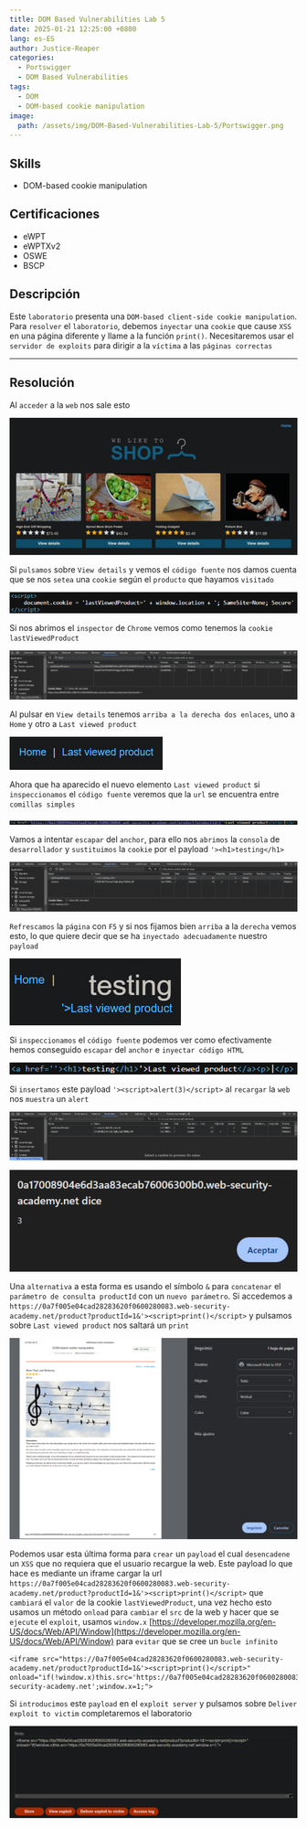 ```yaml
---
title: DOM Based Vulnerabilities Lab 5
date: 2025-01-21 12:25:00 +0800
lang: es-ES
author: Justice-Reaper
categories:
  - Portswigger
  - DOM Based Vulnerabilities
tags:
  - DOM
  - DOM-based cookie manipulation
image:
  path: /assets/img/DOM-Based-Vulnerabilities-Lab-5/Portswigger.png
---
```


## Skills

- DOM-based cookie manipulation
  
## Certificaciones

- eWPT
- eWPTXv2
- OSWE
- BSCP
  
## Descripción

Este `laboratorio` presenta una `DOM-based client-side cookie manipulation`. Para `resolver` el `laboratorio`, debemos `inyectar` una `cookie` que cause `XSS` en una página diferente y llame a la función `print()`. Necesitaremos usar el `servidor de exploits` para dirigir a la `víctima` a las `páginas correctas`

---
## Resolución

Al `acceder` a la `web` nos sale esto

![](/assets/img/DOM-Based-Vulnerabilities-Lab-5/image_1.png)

Si `pulsamos` sobre `View details` y vemos el `código fuente` nos damos cuenta que se nos `setea` una `cookie` según el `producto` que hayamos `visitado`

![](/assets/img/DOM-Based-Vulnerabilities-Lab-5/image_2.png)

Si nos abrimos el `inspector` de `Chrome` vemos como tenemos la `cookie lastViewedProduct`

![](/assets/img/DOM-Based-Vulnerabilities-Lab-5/image_3.png)

Al pulsar en `View details` tenemos `arriba a la derecha dos enlaces`, uno a `Home` y otro a `Last viewed product`

![](/assets/img/DOM-Based-Vulnerabilities-Lab-5/image_4.png)

Ahora que ha aparecido el nuevo elemento `Last viewed product` si `inspeccionamos` el `código fuente` veremos que la `url` se encuentra entre `comillas simples`

![](/assets/img/DOM-Based-Vulnerabilities-Lab-5/image_5.png)

Vamos a intentar `escapar` del `anchor`, para ello nos `abrimos` la `consola` de `desarrollador` y `sustituimos` la `cookie` por el payload `'><h1>testing</h1>`

![](/assets/img/DOM-Based-Vulnerabilities-Lab-5/image_6.png)

`Refrescamos` la `página` con `F5` y si nos fijamos bien `arriba` a la `derecha` vemos esto, lo que quiere decir que se ha `inyectado adecuadamente` nuestro `payload`

![](/assets/img/DOM-Based-Vulnerabilities-Lab-5/image_7.png)

Si `inspeccionamos` el `código fuente` podemos ver como efectivamente hemos conseguido `escapar` del `anchor` e `inyectar código HTML`

![](/assets/img/DOM-Based-Vulnerabilities-Lab-5/image_8.png)

Si `insertamos` este payload `'><script>alert(3)</script>` al `recargar` la `web` nos `muestra` un `alert`

![](/assets/img/DOM-Based-Vulnerabilities-Lab-5/image_9.png)

![](/assets/img/DOM-Based-Vulnerabilities-Lab-5/image_10.png)

Una `alternativa` a esta forma es usando el símbolo `&` para `concatenar` el `parámetro de consulta productId` con un `nuevo parámetro`. Si accedemos a `https://0a7f005e04cad28283620f0600280083.web-security-academy.net/product?productId=1&'><script>print()</script>` y pulsamos sobre `Last viewed product` nos saltará un `print`

![](/assets/img/DOM-Based-Vulnerabilities-Lab-5/image_11.png)

Podemos usar esta última forma para `crear` un `payload` el cual `desencadene` un `XSS` que no requiera que el usuario recargue la web. Este payload lo que hace es mediante un iframe cargar la url `https://0a7f005e04cad28283620f0600280083.web-security-academy.net/product?productId=1&'><script>print()</script>` que `cambiará` el `valor` de la cookie `lastViewedProduct`, una vez hecho esto usamos un método `onload` para `cambiar` el `src` de la web y hacer que se `ejecute` el `exploit`, usamos `window.x` [https://developer.mozilla.org/en-US/docs/Web/API/Window](https://developer.mozilla.org/en-US/docs/Web/API/Window) para `evitar` que se cree un `bucle infinito`

```
<iframe src="https://0a7f005e04cad28283620f0600280083.web-security-academy.net/product?productId=1&'><script>print()</script>" onload="if(!window.x)this.src='https://0a7f005e04cad28283620f0600280083.web-security-academy.net';window.x=1;">
```

Si `introducimos` este `payload` en el `exploit server` y pulsamos sobre `Deliver exploit to victim` completaremos el laboratorio

![](/assets/img/DOM-Based-Vulnerabilities-Lab-5/image_12.png)
